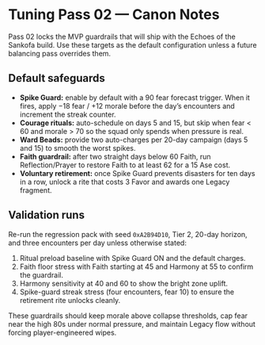 # Tuning Pass 02 — Canon Notes

Pass 02 locks the MVP guardrails that will ship with the Echoes of the Sankofa build. Use these targets as the default configuration unless a future balancing pass overrides them.

## Default safeguards
- **Spike Guard:** enable by default with a 90 fear forecast trigger. When it fires, apply −18 fear / +12 morale before the day’s encounters and increment the streak counter.
- **Courage rituals:** auto-schedule on days 5 and 15, but skip when fear < 60 and morale > 70 so the squad only spends when pressure is real.
- **Ward Beads:** provide two auto-charges per 20-day campaign (days 5 and 15) to smooth the worst spikes.
- **Faith guardrail:** after two straight days below 60 Faith, run Reflection/Prayer to restore Faith to at least 62 for a 15 Ase cost.
- **Voluntary retirement:** once Spike Guard prevents disasters for ten days in a row, unlock a rite that costs 3 Favor and awards one Legacy fragment.

## Validation runs
Re-run the regression pack with seed `0xA2B94D10`, Tier 2, 20-day horizon, and three encounters per day unless otherwise stated:
1. Ritual preload baseline with Spike Guard ON and the default charges.
2. Faith floor stress with Faith starting at 45 and Harmony at 55 to confirm the guardrail.
3. Harmony sensitivity at 40 and 60 to show the bright zone uplift.
4. Spike-guard streak stress (four encounters, fear 10) to ensure the retirement rite unlocks cleanly.

These guardrails should keep morale above collapse thresholds, cap fear near the high 80s under normal pressure, and maintain Legacy flow without forcing player-engineered wipes.
